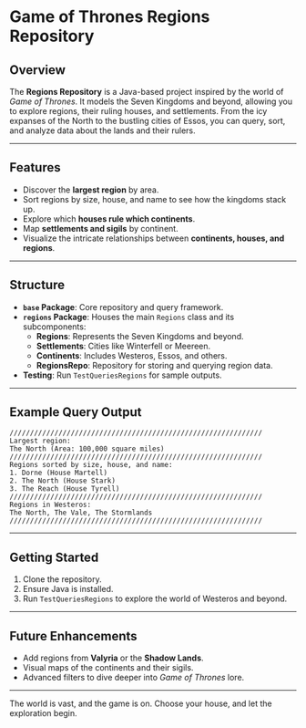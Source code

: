 # Game of Thrones Regions Repository

## Overview
The **Regions Repository** is a Java-based project inspired by the world of *Game of Thrones*. It models the Seven Kingdoms and beyond, allowing you to explore regions, their ruling houses, and settlements. From the icy expanses of the North to the bustling cities of Essos, you can query, sort, and analyze data about the lands and their rulers.

---

## Features
- Discover the **largest region** by area.
- Sort regions by size, house, and name to see how the kingdoms stack up.
- Explore which **houses rule which continents**.
- Map **settlements and sigils** by continent.
- Visualize the intricate relationships between **continents, houses, and regions**.

---

## Structure
- **`base` Package**: Core repository and query framework.
- **`regions` Package**: Houses the main `Regions` class and its subcomponents:
  - **Regions**: Represents the Seven Kingdoms and beyond.
  - **Settlements**: Cities like Winterfell or Meereen.
  - **Continents**: Includes Westeros, Essos, and others.
  - **RegionsRepo**: Repository for storing and querying region data.
- **Testing**: Run `TestQueriesRegions` for sample outputs.

---

## Example Query Output
```text
//////////////////////////////////////////////////////////////
Largest region:
The North (Area: 100,000 square miles)
//////////////////////////////////////////////////////////////
Regions sorted by size, house, and name:
1. Dorne (House Martell)
2. The North (House Stark)
3. The Reach (House Tyrell)
//////////////////////////////////////////////////////////////
Regions in Westeros:
The North, The Vale, The Stormlands
//////////////////////////////////////////////////////////////
```

---

## Getting Started
1. Clone the repository.
2. Ensure Java is installed.
3. Run `TestQueriesRegions` to explore the world of Westeros and beyond.

---

## Future Enhancements
- Add regions from **Valyria** or the **Shadow Lands**.
- Visual maps of the continents and their sigils.
- Advanced filters to dive deeper into *Game of Thrones* lore.

---

The world is vast, and the game is on. Choose your house, and let the exploration begin.
